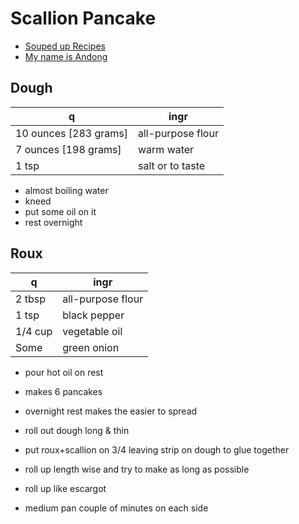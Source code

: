 # Scallion Pancake

- [Souped up Recipes](https://www.youtube.com/watch?v=0EgspSFnORo)
- [My name is Andong](https://www.youtube.com/watch?v=q31XGM75s_0)

## Dough

q | ingr
--- | ---
10 ounces [283 grams] | all-purpose flour 
7 ounces [198 grams] | warm water
1 tsp | salt or to taste

- almost boiling water
- kneed
- put some oil on it
- rest overnight

## Roux


q | ingr
--- | ---
2 tbsp | all-purpose flour
1 tsp | black pepper
1/4 cup | vegetable oil
Some | green onion


- pour hot oil on rest

- makes 6 pancakes
- overnight rest makes the easier to spread
- roll out dough long & thin
- put roux+scallion on 3/4 leaving strip on dough to glue together
- roll up length wise and try to make as long as possible
- roll up like escargot
- medium pan couple of minutes on each side

